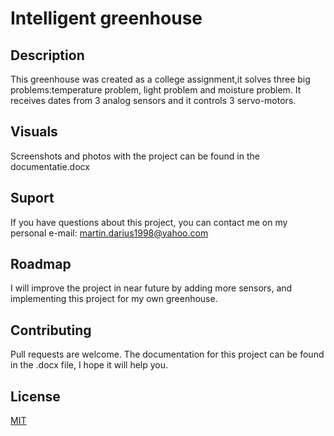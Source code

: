 # Intelligent greenhouse


## Description
This greenhouse was created as a college assignment,it solves three big problems:temperature problem, light problem and moisture problem. It receives dates from 3 analog sensors and it controls 3 servo-motors.

## Visuals 
Screenshots and photos with the project can be found in the documentatie.docx 

## Suport 
If you have questions about this project, you can contact me on my personal e-mail: martin.darius1998@yahoo.com

## Roadmap
I will improve the project in near future by adding more sensors, and implementing this project for my own greenhouse.

## Contributing
Pull requests are welcome. The documentation for this project can be found in the .docx file, I hope it will help you.

## License
[MIT](https://choosealicense.com/licenses/mit/)
